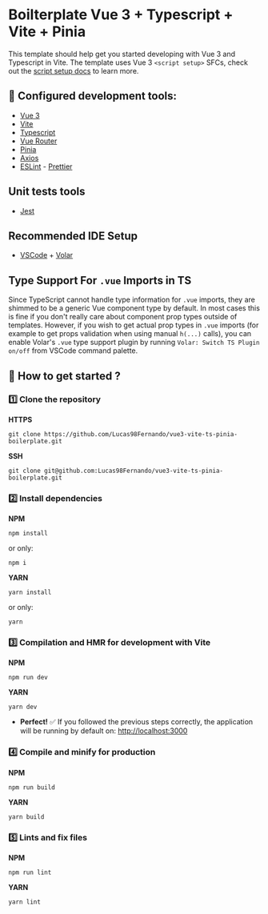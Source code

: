 # Boilterplate Vue 3 + Typescript + Vite + Pinia

This template should help get you started developing with Vue 3 and Typescript in Vite. The template uses Vue 3 `<script setup>` SFCs, check out the [script setup docs](https://v3.vuejs.org/api/sfc-script-setup.html#sfc-script-setup) to learn more.

## :hammer: Configured development tools:

- [Vue 3](https://v3.vuejs.org/)
- [Vite](https://vitejs.dev/)
- [Typescript](https://www.typescriptlang.org/)
- [Vue Router](https://router.vuejs.org/)
- [Pinia](https://pinia.vuejs.org/)
- [Axios](https://axios-http.com/)
- [ESLint](https://eslint.org/) - [Prettier](https://prettier.io/)

## Unit tests tools

- [Jest](https://jestjs.io/)

## Recommended IDE Setup

- [VSCode](https://code.visualstudio.com/) + [Volar](https://marketplace.visualstudio.com/items?itemName=johnsoncodehk.volar)

## Type Support For `.vue` Imports in TS

Since TypeScript cannot handle type information for `.vue` imports, they are shimmed to be a generic Vue component type by default. In most cases this is fine if you don't really care about component prop types outside of templates. However, if you wish to get actual prop types in `.vue` imports (for example to get props validation when using manual `h(...)` calls), you can enable Volar's `.vue` type support plugin by running `Volar: Switch TS Plugin on/off` from VSCode command palette.

## :rocket: How to get started ?

### :one: Clone the repository

**HTTPS**
```
git clone https://github.com/Lucas98Fernando/vue3-vite-ts-pinia-boilerplate.git
```

**SSH**
```
git clone git@github.com:Lucas98Fernando/vue3-vite-ts-pinia-boilerplate.git
```

### :two: Install dependencies

**NPM**
```
npm install
```
or only:
```
npm i
```

**YARN**
```
yarn install
```
or only:
```
yarn
```

### :three: Compilation and HMR for development with Vite

**NPM**
```
npm run dev
```

**YARN**
```
yarn dev
```

- **Perfect!** :white_check_mark: If you followed the previous steps correctly, the application will be running by default on: [http://localhost:3000](http://localhost:3000)

### :four: Compile and minify for production

**NPM**
```
npm run build
```

**YARN**
```
yarn build
```

### :five: Lints and fix files

**NPM**
```
npm run lint
```

**YARN**
```
yarn lint
```
